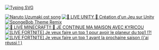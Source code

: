 

[![Typing SVG](https://readme-typing-svg.demolab.com?font=Fira+Code&pause=1000&random=false&width=435&lines=Sohan+Anampalli)](https://git.io/typing-svg)

<!--
Here are some ideas to get you started:

- 🔭 I’m currently working on ...
- 🌱 I’m currently learning ...
- 👯 I’m looking to collaborate on ...
- 🤔 I’m looking for help with ...
- 💬 Ask me about ...
- 📫 How to reach me: ...
- 😄 Pronouns: ...
- ⚡ Fun fact: ...
-->

<!-- BEGIN YOUTUBE-CARDS -->
[![Naruto Uzumaki ost song](https://ytcards.demolab.com/?id=PjtYZbUD0d8&title=Naruto+Uzumaki+ost+song&lang=en&timestamp=1594298388&background_color=%230d1117&title_color=%23ffffff&stats_color=%23dedede&max_title_lines=1&width=250&border_radius=5 "Naruto Uzumaki ost song")](https://www.youtube.com/watch?v=PjtYZbUD0d8)
[![🔴 LIVE UNITY 🔴 Création d'un Jeu sur Unity](https://ytcards.demolab.com/?id=riKWUaztLz4&title=%F0%9F%94%B4+LIVE+UNITY+%F0%9F%94%B4+Cr%C3%A9ation+d%27un+Jeu+sur+Unity&lang=en&timestamp=1594035187&background_color=%230d1117&title_color=%23ffffff&stats_color=%23dedede&max_title_lines=1&width=250&border_radius=5 "🔴 LIVE UNITY 🔴 Création d'un Jeu sur Unity")](https://www.youtube.com/watch?v=riKWUaztLz4)
[![SpongeBob Theme Remix](https://ytcards.demolab.com/?id=EzNw4HcwDsw&title=SpongeBob+Theme+Remix&lang=en&timestamp=1593600821&background_color=%230d1117&title_color=%23ffffff&stats_color=%23dedede&max_title_lines=1&width=250&border_radius=5 "SpongeBob Theme Remix")](https://www.youtube.com/watch?v=EzNw4HcwDsw)
[![🔴 LIVE MINECRAFT!! 🔴 JE CONTINUE MA MAISON AVEC KYRICOU](https://ytcards.demolab.com/?id=71Z_86p3_VA&title=%F0%9F%94%B4+LIVE+MINECRAFT%21%21+%F0%9F%94%B4+JE+CONTINUE+MA+MAISON+AVEC+KYRICOU&lang=en&timestamp=1592636071&background_color=%230d1117&title_color=%23ffffff&stats_color=%23dedede&max_title_lines=1&width=250&border_radius=5 "🔴 LIVE MINECRAFT!! 🔴 JE CONTINUE MA MAISON AVEC KYRICOU")](https://www.youtube.com/watch?v=71Z_86p3_VA)
[![[LIVE FORTNITE] Je veux faire un top 1 pour avoir le planeur du top1 !?!](https://ytcards.demolab.com/?id=dQ1mraOaeqA&title=%5BLIVE+FORTNITE%5D+Je+veux+faire+un+top+1+pour+avoir+le+planeur+du+top1+%21%3F%21&lang=en&timestamp=1592459229&background_color=%230d1117&title_color=%23ffffff&stats_color=%23dedede&max_title_lines=1&width=250&border_radius=5 "[LIVE FORTNITE] Je veux faire un top 1 pour avoir le planeur du top1 !?!")](https://www.youtube.com/watch?v=dQ1mraOaeqA)
[![[LIVE FORTNITE] Je veux faire un top 1 avant la prochaine saison (j'ai réussi  ! )](https://ytcards.demolab.com/?id=iuxbsgOKxgs&title=%5BLIVE+FORTNITE%5D+Je+veux+faire+un+top+1+avant+la+prochaine+saison+%28j%27ai+r%C3%A9ussi++%21+%29&lang=en&timestamp=1592371730&background_color=%230d1117&title_color=%23ffffff&stats_color=%23dedede&max_title_lines=1&width=250&border_radius=5 "[LIVE FORTNITE] Je veux faire un top 1 avant la prochaine saison (j'ai réussi  ! )")](https://www.youtube.com/watch?v=iuxbsgOKxgs)
<!-- END YOUTUBE-CARDS -->
